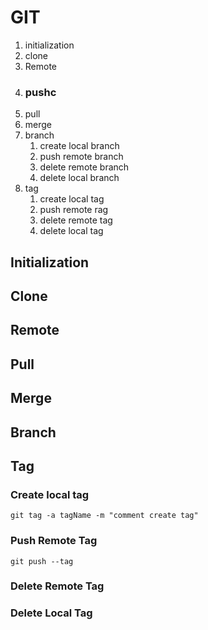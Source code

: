 # GIT

1. initialization
2. clone
3. Remote
4. ### pushc
5. pull
6. merge
7. branch
   1. create local branch
   2. push remote branch
   3. delete remote branch
   4. delete local branch
8. tag
   1. create local tag
   2. push remote rag
   3. delete remote tag
   4. delete local tag

## Initialization

## Clone

## Remote

## Pull

## Merge

## Branch

## Tag

### Create local tag

```
git tag -a tagName -m "comment create tag"
```

### Push Remote Tag

```
git push --tag
```

### Delete Remote Tag

### Delete Local Tag



